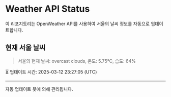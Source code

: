 
# Weather API Status

이 리포지토리는 OpenWeather API를 사용하여 서울의 날씨 정보를 자동으로 업데이트합니다.

## 현재 서울 날씨
> 서울의 현재 날씨: overcast clouds, 온도: 5.75°C, 습도: 64%

⏳ 업데이트 시간: 2025-03-12 23:27:05 (UTC)

---
자동 업데이트 봇에 의해 관리됩니다.
